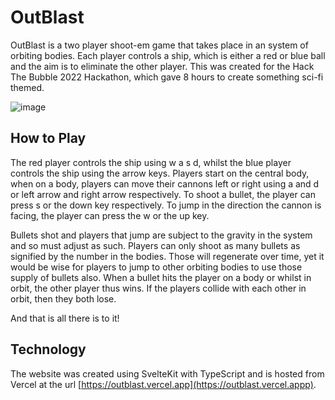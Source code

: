 # OutBlast

OutBlast is a two player shoot-em game that takes place in an system of orbiting bodies. Each player controls a ship, which is either a red or blue ball and the aim is to eliminate the other player. This was created for the Hack The Bubble 2022 Hackathon, which gave 8 hours to create something sci-fi themed.

![image](https://user-images.githubusercontent.com/29730245/199613117-e5d4fdd3-d1db-45ee-a5f9-389da20292fd.png)

## How to Play

The red player controls the ship using w a s d, whilst the blue player controls the ship using the arrow keys. Players start on the central body, when on a body, players can move their cannons left or right using a and d or left arrow and right arrow respectively. To shoot a bullet, the player can press s or the down key respectively. To jump in the direction the cannon is facing, the player can press the w or the up key.

Bullets shot and players that jump are subject to the gravity in the system and so must adjust as such. Players can only shoot as many bullets as signified by the number in the bodies. Those will regenerate over time, yet it would be wise for players to jump to other orbiting bodies to use those supply of bullets also. When a bullet hits the player on a body or whilst in orbit, the other player thus wins. If the players collide with each other in orbit, then they both lose.

And that is all there is to it!

## Technology

The website was created using SvelteKit with TypeScript and is hosted from Vercel at the url [https://outblast.vercel.app](https://outblast.vercel.appp).
